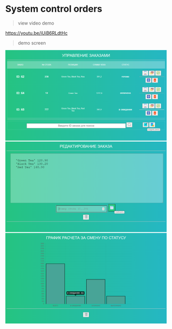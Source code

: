 # System control orders

> view video demo

https://youtu.be/iUiB6RLdtHc


> demo screen

![alt text](/demo_screen/im1.png)
![alt text](/demo_screen/im2.png)
![alt text](/demo_screen/im3.png)
